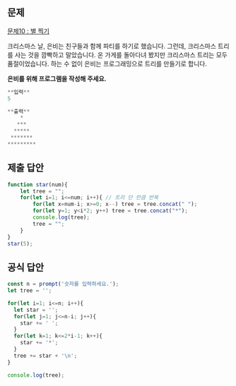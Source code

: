 ## 문제

[문제10 : 별 찍기](https://www.notion.so/10-26e59abc17d6492eb8fe8f8c20c632ca) 

크리스마스 날, 은비는 친구들과 함께 파티를 하기로 했습니다. 그런데, 크리스마스 트리를 사는 것을 깜빡하고 말았습니다. 온 가게를 돌아다녀 봤지만 크리스마스 트리는 모두 품절이었습니다. 
하는 수 없이 은비는 프로그래밍으로 트리를 만들기로 합니다. 

**은비를 위해 프로그램을 작성해 주세요.**

```jsx
**입력**
5

**출력**
    *
   ***
  *****
 *******
*********
```

## 제출 답안

```jsx
function star(num){
	let tree = "";
	for(let i=1; i<=num; i++){ // 트리 단 만큼 반복
		for(let x=num-i; x>=0; x--) tree = tree.concat(" ");
		for(let y=1; y<i*2; y++) tree = tree.concat("*");
		console.log(tree);
		tree = "";
	}
}
star(5);
```

## 공식 답안

```jsx
const n = prompt('숫자를 입력하세요.');
let tree = '';

for(let i=1; i<=n; i++){
  let star = '';
  for(let j=1; j<=n-i; j++){
    star += ' ';
  }
  for(let k=1; k<=2*i-1; k++){
    star += '*';
  }
  tree += star + '\n';
}

console.log(tree);
```